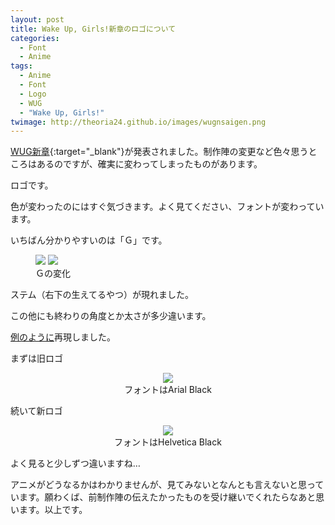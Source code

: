 ```yaml
---
layout: post
title: Wake Up, Girls!新章のロゴについて
categories:
  - Font
  - Anime
tags:
  - Anime
  - Font
  - Logo
  - WUG
  - "Wake Up, Girls!"
twimage: http://theoria24.github.io/images/wugnsaigen.png
---
```


[WUG新章](http://wakeupgirls3.jp/){:target="_blank"}が発表されました。制作陣の変更など色々思うところはあるのですが、確実に変わってしまったものがあります。

ロゴです。

色が変わったのにはすぐ気づきます。よく見てください、フォントが変わっています。

いちばん分かりやすいのは「Ｇ」です。
<figure class="half">
  <a href="http://theoria24.github.io/images/wugo.jpg"><img src="http://theoria24.github.io/images/wugo.jpg"></a>
  <a href="http://theoria24.github.io/images/wugn.png"><img src="http://theoria24.github.io/images/wugn.png"></a>
  <figcaption>Ｇの変化</figcaption>
</figure>
ステム（右下の生えてるやつ）が現れました。

この他にも終わりの角度とか太さが多少違います。

[例のように](http://theoria24.github.io/ReZero-logo-font/)再現しました。

まずは旧ロゴ
<figure>
  <center>
    <a href="http://theoria24.github.io/images/wugosaigen.png"><img src="http://theoria24.github.io/images/wugosaigen.png"></a>
    <figcaption>フォントはArial Black</figcaption>
  </center>
</figure>

続いて新ロゴ
<figure>
  <center>
    <a href="http://theoria24.github.io/images/wugnsaigen.png"><img src="http://theoria24.github.io/images/wugnsaigen.png"></a>
    <figcaption>フォントはHelvetica Black</figcaption>
  </center>
</figure>

よく見ると少しずつ違いますね…

アニメがどうなるかはわかりませんが、見てみないとなんとも言えないと思っています。願わくば、前制作陣の伝えたかったものを受け継いでくれたらなあと思います。以上です。
